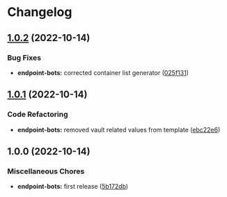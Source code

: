 # Changelog

## [1.0.2](https://github.com/ptonini/helm-charts/compare/endpoint-bots-v1.0.1...endpoint-bots-v1.0.2) (2022-10-14)


### Bug Fixes

* **endpoint-bots:** corrected container list generator ([025f131](https://github.com/ptonini/helm-charts/commit/025f131537d2422276ed192cb1edfd9e9ca7a1a3))

## [1.0.1](https://github.com/ptonini/helm-charts/compare/endpoint-bots-v1.0.0...endpoint-bots-v1.0.1) (2022-10-14)


### Code Refactoring

* **endpoint-bots:** removed vault related values from template ([ebc22e6](https://github.com/ptonini/helm-charts/commit/ebc22e68cbb07e03ea3fef3157b931bf670f29d2))

## 1.0.0 (2022-10-14)


### Miscellaneous Chores

* **endpoint-bots:** first release ([5b172db](https://github.com/ptonini/helm-charts/commit/5b172db581de229d2e9855b4297d71258b2b48d1))

